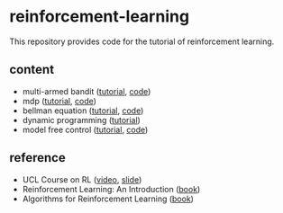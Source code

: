 # reinforcement-learning

This repository provides code for the tutorial of reinforcement learning.

## content

- multi-armed bandit ([tutorial](https://zhuanlan.zhihu.com/p/31577741), [code]())
- mdp ([tutorial](https://zhuanlan.zhihu.com/p/31613480), [code]())
- bellman equation ([tutorial](https://zhuanlan.zhihu.com/p/31650439), [code]())
- dynamic programming ([tutorial](https://zhuanlan.zhihu.com/p/31804601))
- model free control ([tutorial](), [code]())

## reference

- UCL Course on RL ([video](https://www.bilibili.com/video/av8912293/), [slide](http://www0.cs.ucl.ac.uk/staff/d.silver/web/Teaching.html))
- Reinforcement Learning: An Introduction ([book](http://incompleteideas.net/book/bookdraft2017nov5.pdf))
- Algorithms for Reinforcement Learning ([book](https://sites.ualberta.ca/~szepesva/papers/RLAlgsInMDPs.pdf))